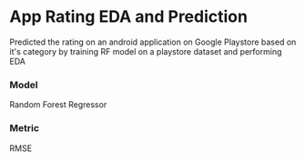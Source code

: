 # App Rating EDA and Prediction

Predicted the rating on an android application on Google Playstore based on it's category by training RF model on a playstore dataset and performing EDA
### Model
Random Forest Regressor 

### Metric
RMSE
